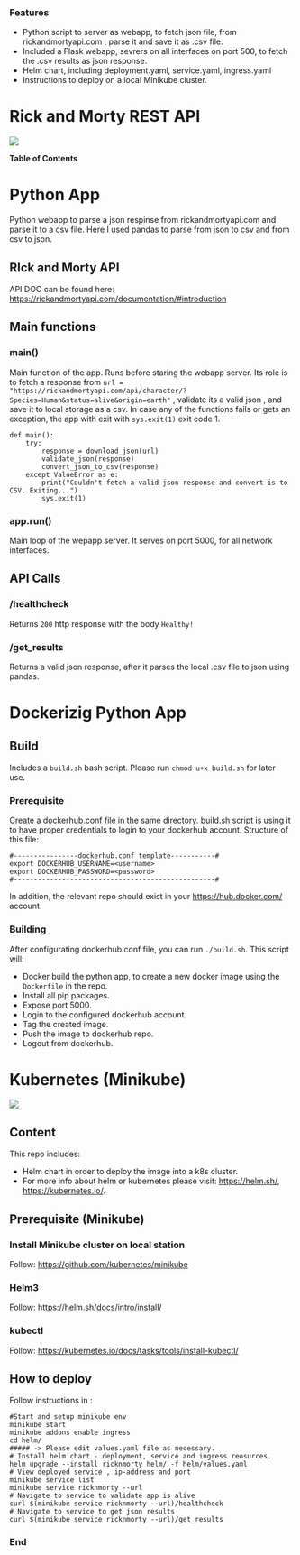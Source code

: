 ### Features

- Python script to server as webapp, to fetch json file, from rickandmortyapi.com , parse it and save it as .csv file.
- Included a Flask webapp, sevrers on all interfaces on port 500, to fetch the .csv results as json response.
- Helm chart, including deployment.yaml, service.yaml, ingress.yaml
- Instructions to deploy on a local Minikube cluster.

# Rick and Morty REST API
![](https://medias.timeout.co.il/www/uploads/2017/08/rick-and-mortyT-1140x641.jpg)

**Table of Contents**

# Python App
Python webapp to parse a json respinse from rickandmortyapi.com and parse it to a csv file.
Here I used pandas to parse from json to csv and from csv to json.
## RIck and Morty API
API DOC can be found here:
https://rickandmortyapi.com/documentation/#introduction
## Main functions
### main()
Main function of the app. Runs before staring the webapp server.
Its role is to fetch a response from ```url = "https://rickandmortyapi.com/api/character/?Species=Human&status=alive&origin=earth"``` , validate its a valid json , and save it to local storage as a csv. In case any of the functions fails or gets an exception, the app with exit with ```sys.exit(1)``` exit code 1.
```
def main():
    try:
        response = download_json(url)
        validate_json(response)
        convert_json_to_csv(response)
    except ValueError as e:
        print("Couldn't fetch a valid json response and convert is to CSV. Exiting...")
        sys.exit(1)
```
### app.run()
Main loop of the wepapp server. It serves on port 5000, for all network interfaces.
## API Calls
### /healthcheck
Returns ```200``` http response with the body `Healthy!`
### /get_results
Returns a valid json response, after it parses the local .csv file to json using pandas.
# Dockerizig Python App
## Build
Includes a `build.sh` bash script. Please run `chmod u+x build.sh` for later use.
### Prerequisite
Create a dockerhub.conf file in the same directory. build.sh script is using it to have proper credentials to login to your dockerhub account. Structure of this file:
```
#----------------dockerhub.conf template-----------#
export DOCKERHUB_USERNAME=<username>
export DOCKERHUB_PASSWORD=<password>
#--------------------------------------------------#
```
In addition, the relevant repo should exist in your https://hub.docker.com/ account.
### Building
After configurating dockerhub.conf file,  you can run `./build.sh`. This script will:
- Docker build the python app, to create a new docker image using the `Dockerfile` in the repo.
- Install all pip packages.
- Expose port 5000.
- Login to the configured dockerhub account.
- Tag the created image.
- Push the image to dockerhub repo.
- Logout from dockerhub.

# Kubernetes (Minikube)
![](https://kubernetes.io/images/favicon.png)

## Content
This repo includes:
- Helm chart in order to deploy the image into a k8s cluster.
- For more info about helm or kubernetes please visit: https://helm.sh/, https://kubernetes.io/.

## Prerequisite (Minikube)
### Install Minikube cluster on local station
Follow: https://github.com/kubernetes/minikube
### Helm3
Follow: https://helm.sh/docs/intro/install/
### kubectl
Follow: https://kubernetes.io/docs/tasks/tools/install-kubectl/
## How to deploy
Follow instructions in :
```
#Start and setup minikube env
minikube start
minikube addons enable ingress
cd helm/
##### -> Please edit values.yaml file as necessary.
# Install helm chart - deployment, service and ingress reosurces.
helm upgrade --install ricknmorty helm/ -f helm/values.yaml
# View deployed service , ip-address and port
minikube service list
minikube service ricknmorty --url
# Navigate to service to validate app is alive
curl $(minikube service ricknmorty --url)/healthcheck
# Navigate to service to get json results
curl $(minikube service ricknmorty --url)/get_results
```

### End
